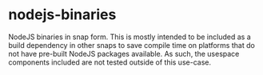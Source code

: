 # nodejs-binaries

NodeJS binaries in snap form. This is mostly intended to be included as a build dependency in other snaps to save compile time on platforms that do not have pre-built NodeJS packages available. As such, the usespace components included are not tested outside of this use-case.
